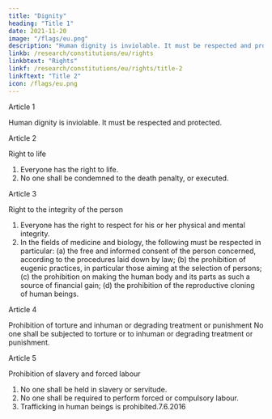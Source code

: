 ```yaml
---
title: "Dignity"
heading: "Title 1"
date: 2021-11-20
image: "/flags/eu.png"
description: "Human dignity is inviolable. It must be respected and protected."
linkb: /research/constitutions/eu/rights
linkbtext: "Rights"
linkf: /research/constitutions/eu/rights/title-2
linkftext: "Title 2"
icon: /flags/eu.png
---
```



<!-- (2016/C 202/02) -->

<!-- Preamble
The peoples of Europe, in creating an ever closer union among them, are resolved to share a peaceful
future based on common values.
Conscious of its spiritual and moral heritage, the Union is founded on the indivisible, universal values
of human dignity, freedom, equality and solidarity; it is based on the principles of democracy and the
rule of law. It places the individual at the heart of its activities, by establishing the citizenship of the
Union and by creating an area of freedom, security and justice.
The Union contributes to the preservation and to the development of these common values while
respecting the diversity of the cultures and traditions of the peoples of Europe as well as the national
identities of the Member States and the organisation of their public authorities at national, regional
and local levels; it seeks to promote balanced and sustainable development and ensures free
movement of persons, services, goods and capital, and the freedom of establishment.
To this end, it is necessary to strengthen the protection of fundamental rights in the light of changes
in society, social progress and scientific and technological developments by making those rights more
visible in a Charter.
This Charter reaffirms, with due regard for the powers and tasks of the Union and for the principle
of subsidiarity, the rights as they result, in particular, from the constitutional traditions and inter­
national obligations common to the Member States, the European Convention for the Protection of
Human Rights and Fundamental Freedoms, the Social Charters adopted by the Union and by the
Council of Europe and the case-law of the Court of Justice of the European Union and of the
European Court of Human Rights. In this context the Charter will be interpreted by the courts of
the Union and the Member States with due regard to the explanations prepared under the authority
of the Praesidium of the Convention which drafted the Charter and updated under the responsibility
of the Praesidium of the European Convention.
Enjoyment of these rights entails responsibilities and duties with regard to other persons, to the
human community and to future generations.
The Union therefore recognises the rights, freedoms and principles set out hereafter.

TITLE I -->

Article 1

Human dignity is inviolable. It must be respected and protected.

Article 2

Right to life
1. Everyone has the right to life.
2. No one shall be condemned to the death penalty, or executed.

Article 3

Right to the integrity of the person
1. Everyone has the right to respect for his or her physical and mental integrity.
2. In the fields of medicine and biology, the following must be respected in particular:
(a) the free and informed consent of the person concerned, according to the procedures laid down
by law;
(b) the prohibition of eugenic practices, in particular those aiming at the selection of persons;
(c) the prohibition on making the human body and its parts as such a source of financial gain;
(d) the prohibition of the reproductive cloning of human beings.

Article 4

Prohibition of torture and inhuman or degrading treatment or punishment
No one shall be subjected to torture or to inhuman or degrading treatment or punishment.

Article 5

Prohibition of slavery and forced labour
1. No one shall be held in slavery or servitude.
2. No one shall be required to perform forced or compulsory labour.
3. Trafficking in human beings is prohibited.7.6.2016
